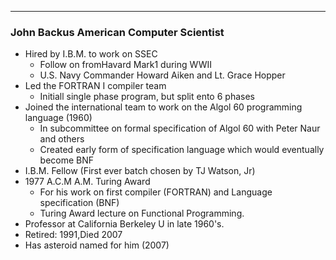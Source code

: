
---

### John Backus American Computer Scientist

- Hired by I.B.M. to work on SSEC
  * Follow on fromHavard Mark1 during WWII
  * U.S. Navy Commander Howard Aiken and Lt. Grace Hopper
- Led the FORTRAN I compiler team
  * Initiall single phase program, but split ento 6 phases
- Joined the international team to work on the Algol 60 programming language (1960)
  * In subcommittee on formal specification of Algol 60 with Peter Naur and others
  * Created early  form of specification language which would eventually become BNF
- I.B.M. Fellow (First ever batch chosen by TJ Watson, Jr)
- 1977 A.C.M A.M. Turing Award
  * For his work on first compiler (FORTRAN) and Language specification (BNF)
  * Turing Award lecture on Functional Programming.
- Professor at California Berkeley  U in late 1960's.
- Retired: 1991,Died 2007
- Has asteroid named for him (2007)
